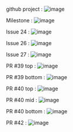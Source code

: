 github project : ![image](https://github.com/DABER364/TP2-screenshot/assets/119546325/ffc075b2-c64e-4538-9b34-f692de724f4c)

Milestone : ![image](https://github.com/DABER364/TP2-screenshot/assets/119546325/fc97a4d8-188b-4bcf-9cbc-9d5f80d75902)

Issue 24 : ![image](https://github.com/DABER364/TP2-screenshot/assets/119546325/26bc7b20-aaae-4865-8259-7455fe122fc4)

Issue 26 : ![image](https://github.com/DABER364/TP2-screenshot/assets/119546325/78f7c8cb-721f-4191-8959-f3b41558c77d)

Issue 27 : ![image](https://github.com/DABER364/TP2-screenshot/assets/119546325/b31d406c-be30-4aab-bfd4-738bd2421cd5)

PR #39 top : ![image](https://github.com/DABER364/TP2-screenshot/assets/119546325/72586f69-1432-455d-9ecf-c5423f62742e)

PR #39 bottom : ![image](https://github.com/DABER364/TP2-screenshot/assets/119546325/f800eebf-60a4-4ab6-8c43-e2f52915c189)

PR #40 top : ![image](https://github.com/DABER364/TP2-screenshot/assets/119546325/e01ec3e8-9248-47b8-99c6-d1a40bbf91cb)

PR #40 mid : ![image](https://github.com/DABER364/TP2-screenshot/assets/119546325/4a1cb473-80e4-450d-a6f5-6f91e1f44f2d)

PR #40 bottom : ![image](https://github.com/DABER364/TP2-screenshot/assets/119546325/e73b05b1-8578-4d10-97c6-0ed76408ea14)

PR #42 : ![image](https://github.com/DABER364/TP2-screenshot/assets/119546325/820ff181-2d4a-4371-a0dc-d2d74340a232)
